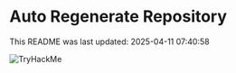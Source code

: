 # Auto Regenerate Repository

This README was last updated: 2025-04-11 07:40:58

 ![TryHackMe](https://tryhackme.com/badge/533634)